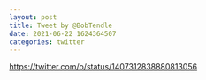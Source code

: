 ```yaml
--- 
layout: post 
title: Tweet by @BobTendle 
date: 2021-06-22 1624364507 
categories: twitter 
--- 
```

https://twitter.com/o/status/1407312838880813056